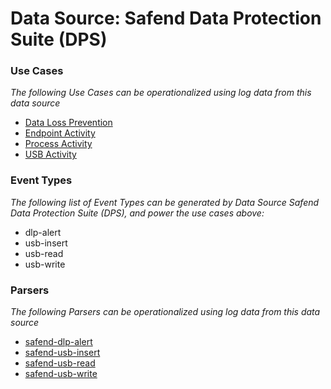 Data Source: Safend Data Protection Suite (DPS)
===============================================

### Use Cases

_The following Use Cases can be operationalized using log data from this data source_

* [Data Loss Prevention](usecase_data_loss_prevention.md)
* [Endpoint Activity](usecase_endpoint_activity.md)
* [Process Activity](usecase_process_activity.md)
* [USB Activity](usecase_usb_activity.md)


### Event Types

_The following list of Event Types can be generated by Data Source Safend Data Protection Suite (DPS), and power the use cases above:_

- dlp-alert
- usb-insert
- usb-read
- usb-write


### Parsers

_The following Parsers can be operationalized using log data from this data source_

* [safend-dlp-alert](parserContent_safend-dlp-alert.md)
* [safend-usb-insert](parserContent_safend-usb-insert.md)
* [safend-usb-read](parserContent_safend-usb-read.md)
* [safend-usb-write](parserContent_safend-usb-write.md)
